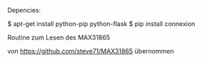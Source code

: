 Depencies:

$ apt-get install python-pip python-flask
$ pip install connexion

Routine zum Lesen des MAX31865

von https://github.com/steve71/MAX31865 übernommen